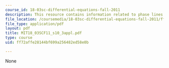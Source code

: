 ```yaml
---
course_id: 18-03sc-differential-equations-fall-2011
description: This resource contains information related to phase lines applet.
file_location: /coursemedia/18-03sc-differential-equations-fall-2011/ff72affe28144bf699a256482ed58e0b_MIT18_03SCF11_s10_3appl.pdf
file_type: application/pdf
layout: pdf
title: MIT18_03SCF11_s10_3appl.pdf
type: course
uid: ff72affe28144bf699a256482ed58e0b

---
```

None